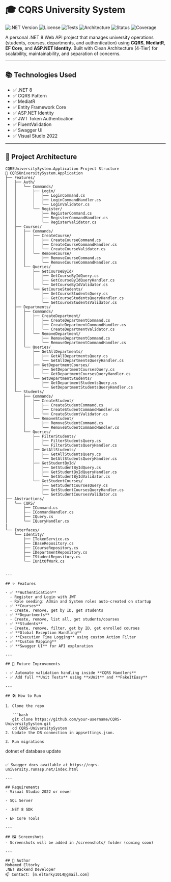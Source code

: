 # 🎓 CQRS University System

![.NET Version](https://img.shields.io/badge/.NET-8.0-blue)
![License](https://img.shields.io/badge/license-MIT-green)
![Tests](https://img.shields.io/badge/tests-passing-brightgreen)
![Architecture](https://img.shields.io/badge/architecture-Clean--Arch-blueviolet)
![Status](https://img.shields.io/badge/status-active-success)
![Coverage](https://img.shields.io/badge/coverage-90%25-success)

A personal .NET 8 Web API project that manages university operations (students, courses, departments, and authentication) using **CQRS**, **MediatR**, **EF Core**, and **ASP.NET Identity**. Built with Clean Architecture (4-Tier) for scalability, maintainability, and separation of concerns.

---

## 📚 Technologies Used

- ✅ .NET 8
- ✅ CQRS Pattern
- ✅ MediatR
- ✅ Entity Framework Core
- ✅ ASP.NET Identity
- ✅ JWT Token Authentication
- ✅ FluentValidation
- ✅ Swagger UI
- ✅ Visual Studio 2022

---

## 🧱 Project Architecture

```
CQRSUniversitySystem.Application Project Structure
📁 CQRSUniversitySystem.Application
├── Features/
│   ├── Auth/
│   │   └── Commands/
│   │       ├── Login/
│   │       │   ├── LoginCommand.cs
│   │       │   ├── LoginCommandHandler.cs
│   │       │   └── LoginValidator.cs
│   │       └── Register/
│   │           ├── RegisterCommand.cs
│   │           ├── RegisterCommandHandler.cs
│   │           └── RegisterValidator.cs
│   ├── Courses/
│   │   ├── Commands/
│   │   │   ├── CreateCourse/
│   │   │   │   ├── CreateCourseCommand.cs
│   │   │   │   ├── CreateCourseCommandHandler.cs
│   │   │   │   └── CreateCourseValidator.cs
│   │   │   └── RemoveCourse/
│   │   │       ├── RemoveCourseCommand.cs
│   │   │       └── RemoveCourseCommandHandler.cs
│   │   └── Queries/
│   │       ├── GetCourseById/
│   │       │   ├── GetCourseByIdQuery.cs
│   │       │   ├── GetCourseByIdQueryHandler.cs
│   │       │   └── GetCourseByIdValidator.cs
│   │       └── GetCourseStudents/
│   │           ├── GetCourseStudentsQuery.cs
│   │           ├── GetCourseStudentsQueryHandler.cs
│   │           └── GetCourseStudentsValidator.cs
│   ├── Departments/
│   │   ├── Commands/
│   │   │   ├── CreateDepartment/
│   │   │   │   ├── CreateDepartmentCommand.cs
│   │   │   │   ├── CreateDepartmentCommandHandler.cs
│   │   │   │   └── CreateDepartmentValidator.cs
│   │   │   └── RemoveDepartment/
│   │   │       ├── RemoveDepartmentCommand.cs
│   │   │       └── RemoveDepartmentCommandHandler.cs
│   │   └── Queries/
│   │       ├── GetAllDepartments/
│   │       │   ├── GetAllDepartmentsQuery.cs
│   │       │   └── GetAllDepartmentsQueryHandler.cs
│   │       ├── GetDepartmentCourses/
│   │       │   ├── GetDepartmentCoursesQuery.cs
│   │       │   └── GetDepartmentCoursesQueryHandler.cs
│   │       └── GetDepartmentStudents/
│   │           ├── GetDepartmentStudentsQuery.cs
│   │           └── GetDepartmentStudentsQueryHandler.cs
│   └── Students/
│       ├── Commands/
│       │   ├── CreateStudent/
│       │   │   ├── CreateStudentCommand.cs
│       │   │   ├── CreateStudentCommandHandler.cs
│       │   │   └── CreateStudentValidator.cs
│       │   └── RemoveStudent/
│       │       ├── RemoveStudentCommand.cs
│       │       └── RemoveStudentCommandHandler.cs
│       └── Queries/
│           ├── FilterStudents/
│           │   ├── FilterStudentsQuery.cs
│           │   └── FilterStudentsQueryHandler.cs
│           ├── GetAllStudents/
│           │   ├── GetAllStudentsQuery.cs
│           │   └── GetAllStudentsQueryHandler.cs
│           ├── GetStudentById/
│           │   ├── GetStudentByIdQuery.cs
│           │   ├── GetStudentByIdQueryHandler.cs
│           │   └── GetStudentByIdValidator.cs
│           └── GetStudentCourses/
│               ├── GetStudentCoursesQuery.cs
│               ├── GetStudentCoursesQueryHandler.cs
│               └── GetStudentCoursesValidator.cs
├── Abstractions/
│   └── CQRS/
│       ├── ICommand.cs
│       ├── ICommandHandler.cs
│       ├── IQuery.cs
│       └── IQueryHandler.cs
|
└── Interfaces/
    └── Identity/
        ├── ITokenService.cs
        ├── IBaseRepository.cs
        ├── ICourseRepository.cs
        ├── IDepartmentRepository.cs
        ├── IStudentRepository.cs
        └── IUnitOfWork.cs


---

## ✨ Features

- ✅ **Authentication**
  - Register and Login with JWT
  - Role seeding: Admin and System roles auto-created on startup
- ✅ **Courses**
  - Create, remove, get by ID, get students
- ✅ **Departments**
  - Create, remove, list all, get students/courses
- ✅ **Students**
  - Create, remove, filter, get by ID, get enrolled courses
- ✅ **Global Exception Handling**
- ✅ **Execution Time Logging** using custom Action Filter
- ✅ **Custom Mapping**
- ✅ **Swagger UI** for API exploration

---

## 🧪 Future Improvements

- ✅ Automate validation handling inside **CQRS Handlers**
- ✅ Add full **Unit Tests** using **xUnit** and **FakeItEasy**

---

## 🛠 How to Run

1. Clone the repo

   ```bash
   git clone https://github.com/your-username/CQRS-UniversitySystem.git
   cd CQRS-UniversitySystem
2. Update the DB connection in appsettings.json.

3. Run migrations
```
dotnet ef database update
```

✅ Swagger docs available at https://cqrs-university.runasp.net/index.html

---

## Requirements
- Visual Studio 2022 or newer

- SQL Server

- .NET 8 SDK

- EF Core Tools

---

## 🖼️ Screenshots
- Screenshots will be added in /screenshots/ folder (coming soon)

---

## 👤 Author
Mohamed Eltorky
.NET Backend Developer
📫 Contact: [m.eltorky1014@gmail.com]
